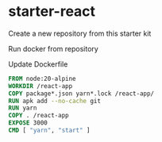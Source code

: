 # starter-react

Create a new repository from this starter kit

Run docker from repository

Update Dockerfile

```dockerfile
FROM node:20-alpine
WORKDIR /react-app
COPY package*.json yarn*.lock /react-app/
RUN apk add --no-cache git
RUN yarn
COPY . /react-app
EXPOSE 3000
CMD [ "yarn", "start" ]
```

